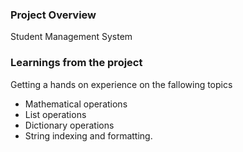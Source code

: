 ### Project Overview

 Student Management System


### Learnings from the project

 Getting a hands on experience on the fallowing topics 

- Mathematical operations
- List operations
- Dictionary operations
- String indexing and formatting.


